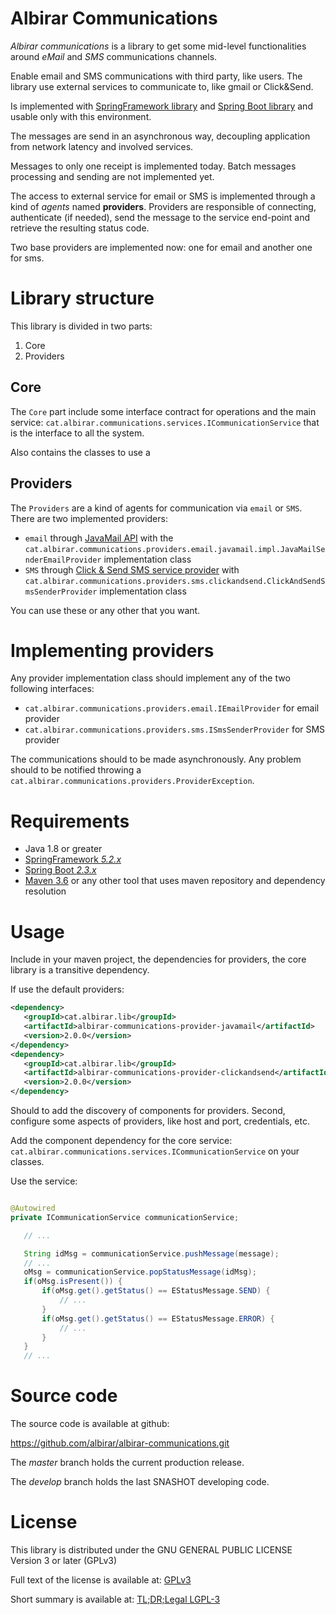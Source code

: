 # Albirar Communications

*Albirar communications* is a library to get some mid-level functionalities around *eMail* and *SMS* communications channels.

Enable email and SMS communications with third party, like users. The library use external services to communicate to, like gmail or Click&Send.

Is implemented with [SpringFramework library](https://spring.io/projects/spring-framework "SpringFramework library") and [Spring Boot library](https://spring.io/projects/spring-boot "Spring Boot library") and usable only with this environment.

The messages are send in an asynchronous way, decoupling application from network latency and involved services.

Messages to only one receipt is implemented today. Batch messages processing and sending are not implemented yet.

The access to external service for email or SMS is implemented through a kind of *agents* named **providers**. Providers are responsible of connecting, authenticate (if needed), send the message to the service end-point and retrieve the resulting status code.

Two base providers are implemented now: one for email and another one for sms.

# Library structure

This library is divided in two parts:

1. Core
2. Providers

## Core

The `Core` part include some interface contract for operations and the main service: `cat.albirar.communications.services.ICommunicationService` that is the interface to all the system.

Also contains the classes to use a 

## Providers

The `Providers` are a kind of agents for communication via `email` or `SMS`. There are two implemented providers:

* `email` through [JavaMail API](https://javaee.github.io/javamail/ "JavaMail API") with the `cat.albirar.communications.providers.email.javamail.impl.JavaMailSenderEmailProvider` implementation class
* `SMS` through [Click & Send SMS service provider](https://clicksend.com/ "Click & Send SMS service provider") with `cat.albirar.communications.providers.sms.clickandsend.ClickAndSendSmsSenderProvider` implementation class

You can use these or any other that you want.

# Implementing providers

Any provider implementation class should implement any of the two following interfaces:

* `cat.albirar.communications.providers.email.IEmailProvider` for email provider
* `cat.albirar.communications.providers.sms.ISmsSenderProvider` for SMS provider

The communications should to be made asynchronously. Any problem should to be notified throwing a `cat.albirar.communications.providers.ProviderException`.

# Requirements

* Java 1.8 or greater
* [SpringFramework *5.2.x*](https://docs.spring.io/spring-framework/docs/5.2.x/spring-framework-reference/ "SpringFramework *5.2.x*")
* [Spring Boot *2.3.x*](https://docs.spring.io/spring-boot/docs/2.3.x/reference/html/index.html "Spring Boot *2.3.x*")
* [Maven 3.6](https://maven.apache.org/ "Maven 3.6") or any other tool that uses maven repository and dependency resolution

# Usage

Include in your maven project, the dependencies for providers, the core library is a transitive dependency.

If use the default providers:

```xml
<dependency>
   <groupId>cat.albirar.lib</groupId>
   <artifactId>albirar-communications-provider-javamail</artifactId>
   <version>2.0.0</version>
</dependency>
<dependency>
   <groupId>cat.albirar.lib</groupId>
   <artifactId>albirar-communications-provider-clickandsend</artifactId>
   <version>2.0.0</version>
</dependency>
```



Should to add the discovery of components for providers.
Second, configure some aspects of providers, like host and port, credentials, etc.

Add the component dependency for the core service: `cat.albirar.communications.services.ICommunicationService` on your classes.

Use the service:

```java

@Autowired
private ICommunicationService communicationService;

   // ...

   String idMsg = communicationService.pushMessage(message);
   // ...
   oMsg = communicationService.popStatusMessage(idMsg);
   if(oMsg.isPresent()) {
       if(oMsg.get().getStatus() == EStatusMessage.SEND) {
           // ...
       }
       if(oMsg.get().getStatus() == EStatusMessage.ERROR) {
           // ...
       }
   }
   // ...
```

# Source code

The source code is available at github:

https://github.com/albirar/albirar-communications.git

The *master* branch holds the current production release.

The *develop* branch holds the last SNASHOT developing code.

# License

This library is distributed under the GNU GENERAL PUBLIC LICENSE Version 3 or later (GPLv3)

Full text of the license is available at: [GPLv3](https://www.gnu.org/licenses/gpl-3.0-standalone.html "GPLv3")

Short summary is available at: [TL;DR;Legal LGPL-3](https://tldrlegal.com/license/gnu-lesser-general-public-license-v3-(lgpl-3) "TL;DR;Legal LGPL-3")
